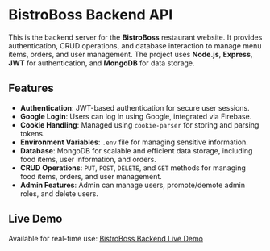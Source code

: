 # BistroBoss Backend API

This is the backend server for the **BistroBoss** restaurant website. It provides authentication, CRUD operations, and database interaction to manage menu items, orders, and user management. The project uses **Node.js**, **Express**, **JWT** for authentication, and **MongoDB** for data storage.

## Features

- **Authentication**: JWT-based authentication for secure user sessions.
- **Google Login**: Users can log in using Google, integrated via Firebase.
- **Cookie Handling**: Managed using `cookie-parser` for storing and parsing tokens.
- **Environment Variables**: `.env` file for managing sensitive information.
- **Database**: MongoDB for scalable and efficient data storage, including food items, user information, and orders.
- **CRUD Operations**: `PUT`, `POST`, `DELETE`, and `GET` methods for managing food items, orders, and user management.
- **Admin Features**: Admin can manage users, promote/demote admin roles, and delete users.

## Live Demo

Available for real-time use: [BistroBoss Backend Live Demo](https://bistro-boss-server-nine-jade.vercel.app)

